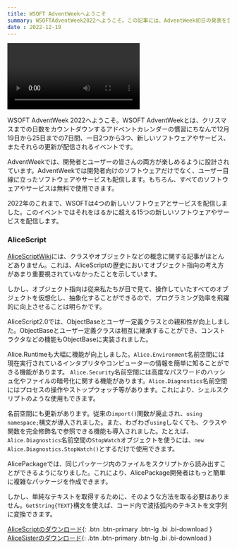 ```yaml
---
title: WSOFT AdventWeekへようこそ
summary: WSOFTAdventWeek2022へようこそ。この記事には、AdventWeek初日の発表を含みます。
date : 2022-12-19
---
```


<video class="img-fluid" src="../media/advent-2022.mp4" controls alt="AdventWeek2022の紹介"></video>

WSOFT AdventWeek 2022へようこそ。WSOFT AdventWeekとは、クリスマスまでの日数をカウントダウンするアドベントカレンダーの慣習にちなんで12月19日から25日までの7日間、一日2つから3つ、新しいソフトウェアやサービス、またそれらの更新が配信されるイベントです。

AdventWeekでは、開発者とユーザーの皆さんの両方が楽しめるように設計されています。AdventWeekでは開発者向けのソフトウェアだけでなく、ユーザー目線に立ったソフトウェアやサービスも配信します。もちろん、すべてのソフトウェアやサービスは無料で使用できます。

2022年のこれまで、WSOFTは4つの新しいソフトウェアとサービスを配信しました。このイベントではそれをはるかに超える15つの新しいソフトウェアやサービスを配信します。

### AliceScript
[AliceScriptWiki](https://alice.wsoft.ws/index.php?title=%E3%83%A1%E3%82%A4%E3%83%B3%E3%83%9A%E3%83%BC%E3%82%B8)には、クラスやオブジェクトなどの概念に関する記事がほとんどありません。これは、AliceScriptの歴史においてオブジェクト指向の考え方があまり重要視されていなかったことを示しています。

しかし、オブジェクト指向は従来私たちが目で見て、操作していたすべてのオブジェクトを仮想化し、抽象化することができるので、プログラミング効率を飛躍的に向上させることは明らかです。

AliceScript2.0では、ObjectBaseとユーザー定義クラスとの親和性が向上しました。ObjectBaseとユーザー定義クラスは相互に継承することができ、コンストラクタなどの機能もObjectBaseに実装されました。

Alice.Runtimeも大幅に機能が向上しました。`Alice.Environment`名前空間には現在実行されているインタプリタやコンピューターの情報を簡単に知ることができる機能があります。
`Alice.Security`名前空間には高度なパスワードのハッシュ化やファイルの暗号化に関する機能があります。`Alice.Diagnostics`名前空間にはプロセスの操作やストップウォッチ等があります。これにより、シェルスクリプトのような使用もできます。

名前空間にも更新があります。従来の`import()`関数が廃止され、`using namespace;`構文が導入されました。また、わざわざ`using`しなくても、クラスや関数を完全修飾名で参照できる機能も導入されました。たとえば、`Alice.Diagnostics`名前空間の`StopWatch`オブジェクトを使うには、`new Alice.Diagnostics.StopWatch()`とするだけで使用できます。

AlicePackageでは、同じパッケージ内のファイルをスクリプトから読み出すことができるようになりました。これにより、AlicePackage開発者はもっと簡単に複雑なパッケージを作成できます。

しかし、単純なテキストを取得するために、そのような方法を取る必要はありません。`GetString{TEXT}`構文を使えば、コード内で波括弧内のテキストを文字列に変換できます。

[ AliceScriptのダウンロード](https://download.wsoft.ws/WS00139){: .btn .btn-primary .btn-lg .bi .bi-download }
[ AliceSisterのダウンロード](https://download.wsoft.ws/WS00140){: .btn .btn-primary .btn-lg .bi .bi-download }